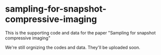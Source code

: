 # sampling-for-snapshot-compressive-imaging
This is the supporting code and data for the paper "Sampling for snapshot compressive imaging"

We're still orgnizing the codes and data. They'll be uploaded soon.
